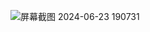![屏幕截图 2024-06-23 190731](https://github.com/sukeynineone/SU_CHECK/assets/138841956/28bb4dd2-01be-4784-ab26-47cb07deade4)
